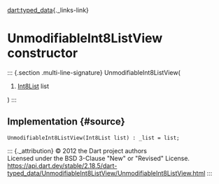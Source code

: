 [dart:typed\_data](../../dart-typed_data/dart-typed_data-library){._links-link}

UnmodifiableInt8ListView constructor
====================================

::: {.section .multi-line-signature}
UnmodifiableInt8ListView(

1.  [Int8List](../int8list-class) list

)
:::

Implementation {#source}
--------------

``` {.language-dart data-language="dart"}
UnmodifiableInt8ListView(Int8List list) : _list = list;
```

::: {._attribution}
© 2012 the Dart project authors\
Licensed under the BSD 3-Clause \"New\" or \"Revised\" License.\
<https://api.dart.dev/stable/2.18.5/dart-typed_data/UnmodifiableInt8ListView/UnmodifiableInt8ListView.html>
:::
